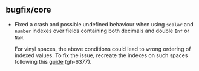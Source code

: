 ## bugfix/core

* Fixed a crash and possible undefined behaviour when using `scalar` and `number` indexes
  over fields containing both decimals and double `Inf` or `NaN`.

  For vinyl spaces, the above conditions could lead to wrong ordering of
  indexed values. To fix the issue, recreate the indexes on such
  spaces following this [guide](https://github.com/tarantool/tarantool/wiki/Fix-wrong-order-of-decimals-and-doubles-in-indices) (gh-6377).
